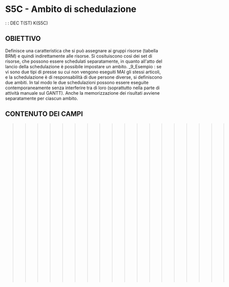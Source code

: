# S5C - Ambito di schedulazione
 :  : DEC T(ST) K(S5C)
## OBIETTIVO
Definisce una caratteristica che si può assegnare ai gruppi risorse (tabella BRM) e quindi indirettamente alle risorse.
Si cosituiscono così dei set di risorse, che possono essere schedulati separatamente, in quanto all'atto del lancio della schedulazione è possibile impostare un ambito.
_9_Esempio :  se vi sono due tipi di presse su cui non vengono eseguiti MAI gli stessi articoli, e la schedulazione è di responsabilità di due persone diverse, si definiscono due ambiti. In tal modo le due schedulazioni possono essere eseguite contemporaneamente senza interferire tra di loro (soprattutto nella parte di attività manuale sul GANTT).
Anche la memorizzazione dei risultati avviene separatamente per ciascun ambito.
## CONTENUTO DEI CAMPI
>>>>>>>>>>>>>>>>>>>Da completare<<<<<<<<<<<<<<<<<<
